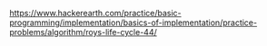 https://www.hackerearth.com/practice/basic-programming/implementation/basics-of-implementation/practice-problems/algorithm/roys-life-cycle-44/

